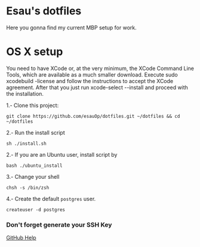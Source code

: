 # Esau's dotfiles
Here you gonna find my current MBP setup for work.

# OS X setup
You need to have XCode or, at the very minimum, the XCode Command Line Tools, which are available as a much smaller download.
Execute sudo xcodebuild -license and follow the instructions to accept the XCode agreement. After that you just run xcode-select --install and proceed with the installation.

1.- Clone this project:
```
git clone https://github.com/esauOp/dotfiles.git ~/dotfiles && cd ~/dotfiles
```
2.- Run the install script
```
sh ./install.sh
```
2.- If you are an Ubuntu user, install script by
```
bash ./ubuntu_install
```
3.- Change your shell
```
chsh -s /bin/zsh
```
4.- Create the default `postgres` user.
```
createuser -d postgres
```

### Don't forget generate your SSH Key

[GitHub Help](https://help.github.com/articles/generating-a-new-ssh-key-and-adding-it-to-the-ssh-agent/)


